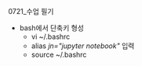 0721_수업 필기

* bash에서 단축키 형성
  * vi ~/.bashrc
  * alias *jn="jupyter notebook"* 입력
  * source ~/.bashrc